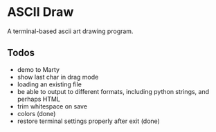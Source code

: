 # ASCII Draw

A terminal-based ascii art drawing program.

## Todos

* demo to Marty
* show last char in drag mode
* loading an existing file
* be able to output to different formats, including python strings, and perhaps HTML
* trim whitespace on save
* colors (done)
* restore terminal settings properly after exit (done)
